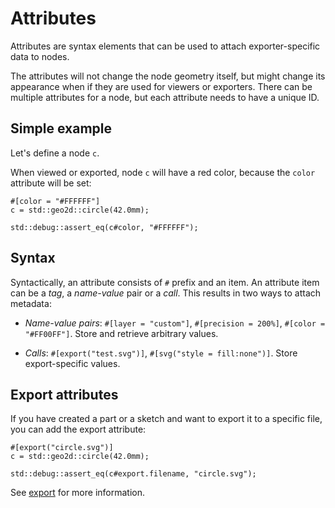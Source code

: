 # Attributes

Attributes are syntax elements that can be used to attach exporter-specific data to nodes.

The attributes will not change the node geometry itself, but might change its appearance when if they are used for viewers or exporters.
There can be multiple attributes for a node, but each attribute needs to have a unique ID.

## Simple example

Let's define a node `c`.

When viewed or exported, node `c` will have a red color, because the `color` attribute will be set:

```µcad,attributes_simple_example
#[color = "#FFFFFF"]
c = std::geo2d::circle(42.0mm);

std::debug::assert_eq(c#color, "#FFFFFF");
```


## Syntax

Syntactically, an attribute consists of `#` prefix and an item.
An attribute item can be a *tag*, a *name-value* pair or a *call*.
This results in two ways to attach metadata:

* *Name-value pairs*: `#[layer = "custom"]`, `#[precision = 200%]`, `#[color = "#FF00FF"]`. Store and retrieve arbitrary values.

* *Calls*: `#[export("test.svg")]`, `#[svg("style = fill:none")]`. Store export-specific values.

## Export attributes

If you have created a part or a sketch and want to export it to a specific file, you can add the export attribute:

```µcad,attributes_export_example
#[export("circle.svg")]
c = std::geo2d::circle(42.0mm);

std::debug::assert_eq(c#export.filename, "circle.svg");
```

See [export](export.md) for more information.
